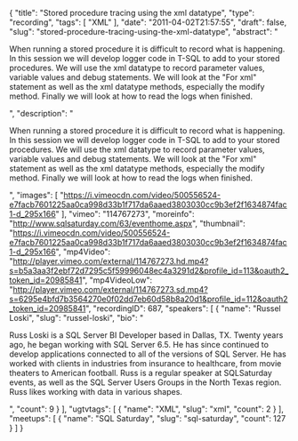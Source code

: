 {
  "title": "Stored procedure tracing using the xml datatype",
  "type": "recording",
  "tags": [
    "XML"
  ],
  "date": "2011-04-02T21:57:55",
  "draft": false,
  "slug": "stored-procedure-tracing-using-the-xml-datatype",
  "abstract": "<p>When running a stored procedure it is difficult to record what is happening. In this session we will develop logger code in T-SQL to add to your stored procedures. We will use the xml datatype to record parameter values, variable values and debug statements. We will look at the \"For xml\" statement as well as the xml datatype methods, especially the modify method. Finally we will look at how to read the logs when finished.</p>",
  "description": "<p>When running a stored procedure it is difficult to record what is happening. In this session we will develop logger code in T-SQL to add to your stored procedures. We will use the xml datatype to record parameter values, variable values and debug statements. We will look at the \"For xml\" statement as well as the xml datatype methods, especially the modify method. Finally we will look at how to read the logs when finished.</p>",
  "images": [
    "https://i.vimeocdn.com/video/500556524-e7facb7601225aa0ca998d33b1f717da6aaed3803030cc9b3ef2f1634874fac1-d_295x166"
  ],
  "vimeo": "114767273",
  "moreinfo": "http://www.sqlsaturday.com/63/eventhome.aspx",
  "thumbnail": "https://i.vimeocdn.com/video/500556524-e7facb7601225aa0ca998d33b1f717da6aaed3803030cc9b3ef2f1634874fac1-d_295x166",
  "mp4Video": "http://player.vimeo.com/external/114767273.hd.mp4?s=b5a3aa3f2ebf72d7295c5f59996048ec4a3291d2&profile_id=113&oauth2_token_id=20985841",
  "mp4VideoLow": "http://player.vimeo.com/external/114767273.sd.mp4?s=6295e4bfd7b3564270e0f02dd7eb60d58b8a20d1&profile_id=112&oauth2_token_id=20985841",
  "recordingID": 687,
  "speakers": [
    {
      "name": "Russel Loski",
      "slug": "russel-loski",
      "bio": "<p>Russ Loski is a SQL Server BI Developer based in Dallas, TX. Twenty years ago, he began working with SQL Server 6.5. He has since continued to develop applications connected to all of the versions of SQL Server. He has worked with clients in industries from insurance to healthcare, from movie theaters to American football.  Russ is a regular speaker at SQLSaturday events, as well as the SQL Server Users Groups in the North Texas region. Russ likes working with data in various shapes.</p>",
      "count": 9
    }
  ],
  "ugtvtags": [
    {
      "name": "XML",
      "slug": "xml",
      "count": 2
    }
  ],
  "meetups": [
    {
      "name": "SQL Saturday",
      "slug": "sql-saturday",
      "count": 127
    }
  ]
}